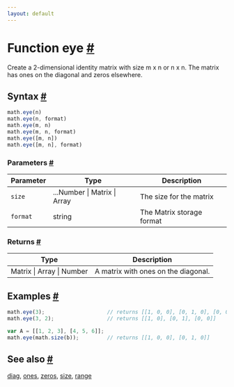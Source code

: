 ```yaml
---
layout: default
---
```


<h1 id="function-eye">Function eye <a href="#function-eye" title="Permalink">#</a></h1>

Create a 2-dimensional identity matrix with size m x n or n x n.
The matrix has ones on the diagonal and zeros elsewhere.


<h2 id="syntax">Syntax <a href="#syntax" title="Permalink">#</a></h2>

```js
math.eye(n)
math.eye(n, format)
math.eye(m, n)
math.eye(m, n, format)
math.eye([m, n])
math.eye([m, n], format)
```

<h3 id="parameters">Parameters <a href="#parameters" title="Permalink">#</a></h3>

Parameter | Type | Description
--------- | ---- | -----------
`size` | ...Number &#124; Matrix &#124; Array | The size for the matrix
`format` | string | The Matrix storage format

<h3 id="returns">Returns <a href="#returns" title="Permalink">#</a></h3>

Type | Description
---- | -----------
Matrix &#124; Array &#124; Number | A matrix with ones on the diagonal.


<h2 id="examples">Examples <a href="#examples" title="Permalink">#</a></h2>

```js
math.eye(3);                    // returns [[1, 0, 0], [0, 1, 0], [0, 0, 1]]
math.eye(3, 2);                 // returns [[1, 0], [0, 1], [0, 0]]

var A = [[1, 2, 3], [4, 5, 6]];
math.eye(math.size(b));         // returns [[1, 0, 0], [0, 1, 0]]
```


<h2 id="see-also">See also <a href="#see-also" title="Permalink">#</a></h2>

[diag](diag.html),
[ones](ones.html),
[zeros](zeros.html),
[size](size.html),
[range](range.html)


<!-- Note: This file is automatically generated from source code comments. Changes made in this file will be overridden. -->

